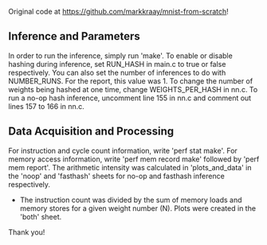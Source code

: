 Original code at https://github.com/markkraay/mnist-from-scratch!

## Inference and Parameters
In order to run the inference, simply run 'make'.
To enable or disable hashing during inference, set RUN_HASH in main.c to true or false respectively.
You can also set the number of inferences to do with NUMBER_RUNS. For the report, this value was 1.
To change the number of weights being hashed at one time, change WEIGHTS_PER_HASH in nn.c.
To run a no-op hash inference, uncomment line 155 in nn.c and comment out lines 157 to 166 in nn.c.

## Data Acquisition and Processing
For instruction and cycle count information, write 'perf stat make'.
For memory access information, write 'perf mem record make' followed by 'perf mem report'.
The arithmetic intensity was calculated in 'plots_and_data' in the 'noop' and 'fasthash' sheets for no-op and fasthash inference respectively.
   - The instruction count was divided by the sum of memory loads and memory stores for a given weight number (N).
Plots were created in the 'both' sheet.

Thank you!
